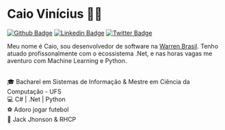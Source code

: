 # Caio Vinícius :man_technologist:

[![Github Badge](https://img.shields.io/badge/-Github-000?style=flat-square&logo=Github&logoColor=white&link=https://github.com/caiovms)](https://github.com/caiovms)
[![Linkedin Badge](https://img.shields.io/badge/-LinkedIn-blue?style=flat-square&logo=Linkedin&logoColor=white&link=https://www.linkedin.com/in/caioviniciusmenesessilva/)](https://www.linkedin.com/in/caioviniciusmenesessilva/)
[![Twitter Badge](https://img.shields.io/twitter/url?style=social&url=https%3A%2%2Fimg.shields.io%2Ftwitter%2Furl%3Fstyle%3Dsocial%26url%3Dhttps%253A%252F%252Ftwitter.com%252Fcaio_vms)](https://twitter.com/caio_vms)
<br/>

Meu nome é Caio, sou desenvolvedor de software na [Warren Brasil](https://warren.com.br). Tenho atuado profissonalmente com o ecossistema .Net, e nas horas vagas me aventuro com Machine Learning e Python. 


<br/>🎓 Bacharel em Sistemas de Informação & Mestre em Ciência da Computação - UFS
<br/>💻 C# | .Net | Python 
<br/>⚽ Adoro jogar futebol
<br/>🎵 Jack Jhonson & RHCP

